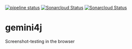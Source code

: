 [![pipeline status](https://gitlab.com/dajudge/gemini4j/badges/master/pipeline.svg)](https://gitlab.com/dajudge/gemini4j/commits/master)
[![Sonarcloud Status](https://sonarcloud.io/api/project_badges/measure?project=dajudge_gemini4j&metric=alert_status)](https://sonarcloud.io/dashboard?id=dajudge_gemini4j)
[![Sonarcloud Status](https://sonarcloud.io/api/project_badges/measure?project=dajudge_gemini4j&metric=coverage)](https://sonarcloud.io/dashboard?id=dajudge_gemini4j)

# gemini4j
Screenshot-testing in the browser
